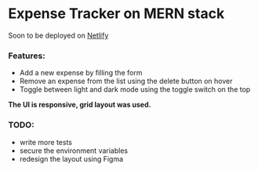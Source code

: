 # Expense Tracker on MERN stack

Soon to be deployed on [Netlify]

### Features:

- Add a new expense by filling the form
- Remove an expense from the list using the delete button on hover
- Toggle between light and dark mode using the toggle switch on the top

**The UI is responsive, grid layout was used.**

### TODO:

- write more tests
- secure the environment variables
- redesign the layout using Figma

[netlify]: https://www.netlify.com/

